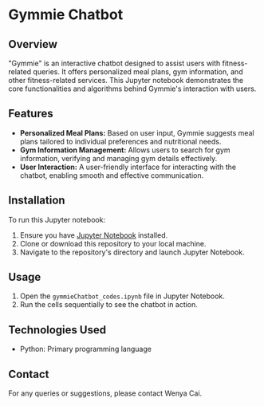 # Gymmie Chatbot

## Overview
"Gymmie" is an interactive chatbot designed to assist users with fitness-related queries. It offers personalized meal plans, gym information, and other fitness-related services. This Jupyter notebook demonstrates the core functionalities and algorithms behind Gymmie's interaction with users.

## Features
- **Personalized Meal Plans:** Based on user input, Gymmie suggests meal plans tailored to individual preferences and nutritional needs.
- **Gym Information Management:** Allows users to search for gym information, verifying and managing gym details effectively.
- **User Interaction:** A user-friendly interface for interacting with the chatbot, enabling smooth and effective communication.

## Installation
To run this Jupyter notebook:
1. Ensure you have [Jupyter Notebook](https://jupyter.org/install) installed.
2. Clone or download this repository to your local machine.
3. Navigate to the repository's directory and launch Jupyter Notebook.

## Usage
1. Open the `gymmieChatbot_codes.ipynb` file in Jupyter Notebook.
2. Run the cells sequentially to see the chatbot in action.

## Technologies Used
- Python: Primary programming language


## Contact
For any queries or suggestions, please contact Wenya Cai.


